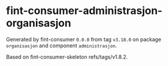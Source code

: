 # fint-consumer-administrasjon-organisasjon

Generated by fint-consumer `0.0.0` from tag `v3.18.0` on package `organisasjon` and component `administrasjon`.

Based on fint-consumer-skeleton refs/tags/v1.8.2.
